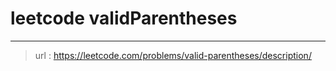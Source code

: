 # leetcode validParentheses
---
> url : https://leetcode.com/problems/valid-parentheses/description/
